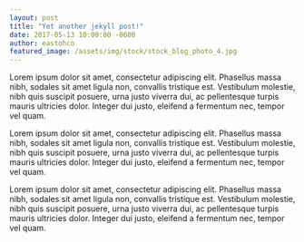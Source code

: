 ```yaml
---
layout: post
title: "Yet another jekyll post!"
date: 2017-05-13 10:00:00 -0600
author: eastohco
featured_image: /assets/img/stock/stock_blog_photo_4.jpg
---
```

Lorem ipsum dolor sit amet, consectetur adipiscing elit. Phasellus massa nibh, sodales sit amet ligula non, convallis tristique est. Vestibulum molestie, nibh quis suscipit posuere, urna justo viverra dui, ac pellentesque turpis mauris ultricies dolor. Integer dui justo, eleifend a fermentum nec, tempor vel quam.

Lorem ipsum dolor sit amet, consectetur adipiscing elit. Phasellus massa nibh, sodales sit amet ligula non, convallis tristique est. Vestibulum molestie, nibh quis suscipit posuere, urna justo viverra dui, ac pellentesque turpis mauris ultricies dolor. Integer dui justo, eleifend a fermentum nec, tempor vel quam.

Lorem ipsum dolor sit amet, consectetur adipiscing elit. Phasellus massa nibh, sodales sit amet ligula non, convallis tristique est. Vestibulum molestie, nibh quis suscipit posuere, urna justo viverra dui, ac pellentesque turpis mauris ultricies dolor. Integer dui justo, eleifend a fermentum nec, tempor vel quam.